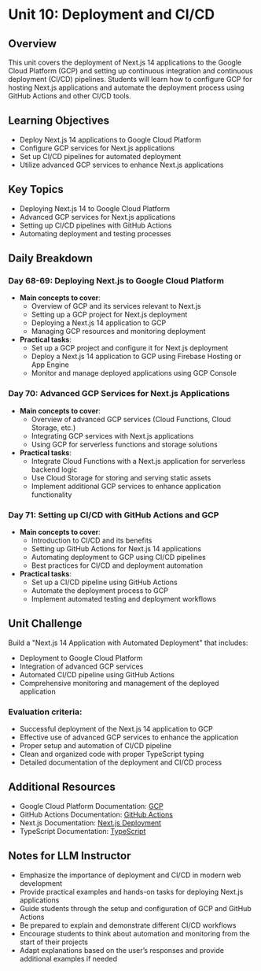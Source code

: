 # Unit 10: Deployment and CI/CD

## Overview
This unit covers the deployment of Next.js 14 applications to the Google Cloud Platform (GCP) and setting up continuous integration and continuous deployment (CI/CD) pipelines. Students will learn how to configure GCP for hosting Next.js applications and automate the deployment process using GitHub Actions and other CI/CD tools.

## Learning Objectives
- Deploy Next.js 14 applications to Google Cloud Platform
- Configure GCP services for Next.js applications
- Set up CI/CD pipelines for automated deployment
- Utilize advanced GCP services to enhance Next.js applications

## Key Topics
- Deploying Next.js 14 to Google Cloud Platform
- Advanced GCP services for Next.js applications
- Setting up CI/CD pipelines with GitHub Actions
- Automating deployment and testing processes

## Daily Breakdown

### Day 68-69: Deploying Next.js to Google Cloud Platform
- **Main concepts to cover**:
  - Overview of GCP and its services relevant to Next.js
  - Setting up a GCP project for Next.js deployment
  - Deploying a Next.js 14 application to GCP
  - Managing GCP resources and monitoring deployment
- **Practical tasks**:
  - Set up a GCP project and configure it for Next.js deployment
  - Deploy a Next.js 14 application to GCP using Firebase Hosting or App Engine
  - Monitor and manage deployed applications using GCP Console

### Day 70: Advanced GCP Services for Next.js Applications
- **Main concepts to cover**:
  - Overview of advanced GCP services (Cloud Functions, Cloud Storage, etc.)
  - Integrating GCP services with Next.js applications
  - Using GCP for serverless functions and storage solutions
- **Practical tasks**:
  - Integrate Cloud Functions with a Next.js application for serverless backend logic
  - Use Cloud Storage for storing and serving static assets
  - Implement additional GCP services to enhance application functionality

### Day 71: Setting up CI/CD with GitHub Actions and GCP
- **Main concepts to cover**:
  - Introduction to CI/CD and its benefits
  - Setting up GitHub Actions for Next.js 14 applications
  - Automating deployment to GCP using CI/CD pipelines
  - Best practices for CI/CD and deployment automation
- **Practical tasks**:
  - Set up a CI/CD pipeline using GitHub Actions
  - Automate the deployment process to GCP
  - Implement automated testing and deployment workflows

## Unit Challenge
Build a "Next.js 14 Application with Automated Deployment" that includes:
- Deployment to Google Cloud Platform
- Integration of advanced GCP services
- Automated CI/CD pipeline using GitHub Actions
- Comprehensive monitoring and management of the deployed application

### Evaluation criteria:
- Successful deployment of the Next.js 14 application to GCP
- Effective use of advanced GCP services to enhance the application
- Proper setup and automation of CI/CD pipeline
- Clean and organized code with proper TypeScript typing
- Detailed documentation of the deployment and CI/CD process

## Additional Resources
- Google Cloud Platform Documentation: [GCP](https://cloud.google.com/docs)
- GitHub Actions Documentation: [GitHub Actions](https://docs.github.com/en/actions)
- Next.js Documentation: [Next.js Deployment](https://nextjs.org/docs/deployment)
- TypeScript Documentation: [TypeScript](https://www.typescriptlang.org/docs/)

## Notes for LLM Instructor
- Emphasize the importance of deployment and CI/CD in modern web development
- Provide practical examples and hands-on tasks for deploying Next.js applications
- Guide students through the setup and configuration of GCP and GitHub Actions
- Be prepared to explain and demonstrate different CI/CD workflows
- Encourage students to think about automation and monitoring from the start of their projects
- Adapt explanations based on the user’s responses and provide additional examples if needed
